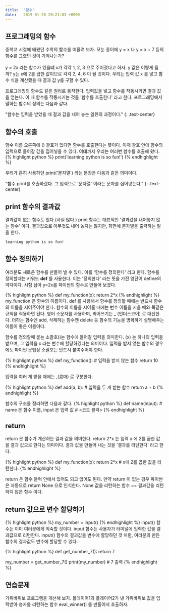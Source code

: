 ```yaml
---
title:  "함수"
date:   2019-01-26 20:21:03 +0900
---
```




## 프로그래밍의 함수

중학교 시절에 배웠던 수학의 함수를 떠올려 보자.
모눈 종이에 y = x 나 y = x + 7 등의 함수를 그렸던 것이 기억나는가? 
<br><br>
y = 2x 라는 함수가 있을떄
x가 각각 1, 2, 3 으로 주어졌다고 하자. y 값은 어떻게 될까?
y는 x에 2를 곱한 값이므로 각각 2, 4, 6 이 될 것이다.
우리는 입력 값 x 를 넣고 함수 식을 계산했을 때 결과 값 y를 구할 수 있다.

프로그래밍의 함수도 같은 원리로 동작한다. 입력값을 넣고 함수를 작동시키면
결과 값을 얻는다. 이 때 함수를 작동시키는 것을 '함수를 호출한다' 라고 한다.
프로그래밍에서 말하는 함수의 정의는 다음과 같다.

"함수는 입력을 받았을 때 결과 값을 내어 놓는 일련의 과정이다." 
{: .text-center}

## 함수의 호출
함수 이름 오른쪽에 () 괄호가 있다면 함수를 호출한다는 뜻이다.
이때 괄호 안에 함수의 입력으로 들어갈 값을 집어넣을 수 있다.
여태까지 우리는 여러번 함수를 호출해 왔다.
{% highlight python %}
print('learning python is so fun!')
{% endhighlight %}

우리가 흔히 사용하던 print('문자열') 라는 문장은 다음과 같은 의미이다.

"함수 print를 호출하겠다. 그 입력으로 '문자열' 이라는 문자를 집어넣는다."
{: .text-center}

## print 함수의 결과값 
결과값이 없는 함수도 있다.(사실 많다.)
print 함수는 대표적인 '결과값을 내어놓지 않는 함수' 이다. 
결과값으로 아무것도 내어 놓지는 않지만, 화면에 문자열을 출력하는 일을 한다. 
``` markdown
learning python is so fun!
```


## 함수 정의하기
여러분도 새로운 함수를 만들어 낼 수 있다. 이를 '함수를 정의한다' 라고 한다.
함수를 정의할때는 키워드 **def** 를 사용한다. 이는 '정의한다' 라는 뜻을 가진 영단어 define의 약자이다.
시험 삼아 y=2x를 파이썬의 함수로 만들어 보겠다.

{% highlight python %}
def my_function(x):
    return 2*x
{% endhighlight %}
my_function 은 함수의 이름이다. 
def 를 사용해서 함수를 정의할 때에는 반드시 함수의 이름을 지어주어야 한다.
함수의 이름을 지어줄 때에는 변수 이름을 지을 때와 
똑같은 규칙을 적용하면 된다. 영어 소문자를 사용하며, 띄어쓰기는 _ (언더스코어) 로 대신한다.
더하는 함수엔 add, 삭제하는 함수엔 delete 등 함수의 기능을 명확하게 설명해주는 이름이 좋은 이름이다.

함수를 정의할때 붙는 소괄호()는 함수에 들어갈 입력을 의미한다. 
(x) 는 하나의 입력을 받으며, 그 입력을 x 라는 변수에 할당하겠다는 의미이다.
입력을 받지 않는 함수의 경우에도 파이썬 문법상 소괄호는 반드시 붙여주어야 한다.

{% highlight python %}
def my_function(): # 입력을 받지 않는 함수
    return 10
{% endhighlight %}

입력을 여러 개 받을 때에는 ,(콤마) 로 구분한다.

{% highlight python %}
def add(a, b): # 입력을 두 개 받는 함수
    return a + b
{% endhighlight %}


함수의 구조를 정리하면 다음과 같다.
{% highlight python %}
def name(input): # name 은 함수 이름, input 은 입력 값
    # <코드 블럭>
{% endhighlight %}


## return

return 은 함수가 계산하는 결과 값을 의미한다. 
return 2*x 는 입력 x 에 2를 곱한 값을 결과 값으로 한다는 의미이다.
결과 값을 만들어 내는 것을 '결과를 리턴한다' 라고 한다.

{% highlight python %}
def my_function(x):
    return 2*x # x에 2를 곱한 값을 리턴한다.
{% endhighlight %}

return 은 함수 블럭 안에서 있어도 되고 없어도 된다. 만약 return 이 없는 경우
파이썬은 자동으로 return None 으로 인식한다. 
None 값을 리턴하는 함수 == 결과값을 리턴하지 않은 함수 이다. 

## return 값으로 변수 할당하기
{% highlight python %}
my_number = input()
{% endhighlight %}
input() 함수는 이미 여러분에게 익숙할 것이다. input 함수는 사용자가 터미널에 입력한 값을
결과값으로 리턴한다. input() 함수의 결과값을 변수에 할당하던 것 처럼, 여러분의 만든 함수의
결과값도 변수에 할당할 수 있다.

{% highlight python %}
def get_number_7():
    return 7

my_number = get_number_7()
print(my_number) # 7 출력
{% endhighlight %}

## 연습문제
가위바위보 프로그램을 개선해 보자.
플레이어1과 플레이어2가 낸 가위바위보 값을 입력받아
승자를 리턴하는 함수 eval_winner() 를 만들어서 호출하자.










